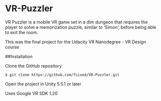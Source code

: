 # VR-Puzzler

VR Puzzler is a mobile VR game set in a dim dungeon that requires the player to solve a memorization puzzle, similar to ‘Simon’, before being able to exit the room.

This was the final project for the Udacity VR Nanodegree - VR Design course

##Installation

Clone the GitHub repository

`$ git clone https://github.com/fiixed/VR-Puzzler.git`

Open the project in Unity 5.5.1 or later

Uses Google VR SDK 1.20
